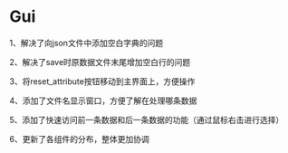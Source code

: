 # Gui
1、解决了向json文件中添加空白字典的问题

2、解决了save时原数据文件末尾增加空白行的问题

3、将reset_attribute按钮移动到主界面上，方便操作

4、添加了文件名显示窗口，方便了解在处理哪条数据

5、添加了快速访问前一条数据和后一条数据的功能（通过鼠标右击进行选择）

6、更新了各组件的分布，整体更加协调